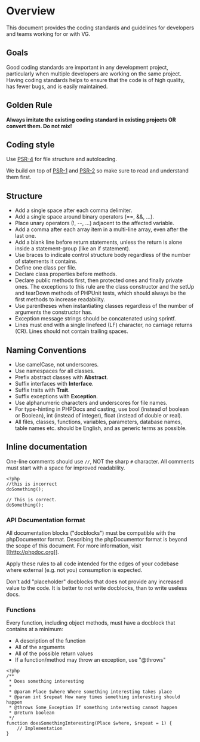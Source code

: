 # Overview

This document provides the coding standards and guidelines for developers and teams working for or with VG.

## Goals

Good coding standards are important in any development project, particularly when multiple developers are working on the same project. Having coding standards helps to ensure that the code is of high quality, has fewer bugs, and is easily maintained.

## Golden Rule

**Always imitate the existing coding standard in existing projects OR convert them. Do not mix!**

## Coding style

Use [PSR-4](https://github.com/php-fig/fig-standards/blob/master/accepted/PSR-4-autoloader.md) for file structure and autoloading.

We build on top of [PSR-1](https://github.com/php-fig/fig-standards/blob/master/accepted/PSR-1-basic-coding-standard.md) and [PSR-2](https://github.com/php-fig/fig-standards/blob/master/accepted/PSR-2-coding-style-guide.md) so make sure to read and understand them first.

## Structure

  - Add a single space after each comma delimiter.
  - Add a single space around binary operators (==, &&, ...).
  - Place unary operators (!, --, ...) adjacent to the affected variable.
  - Add a comma after each array item in a multi-line array, even after the last one.
  - Add a blank line before return statements, unless the return is alone inside a statement-group (like an if statement).
  - Use braces to indicate control structure body regardless of the number of statements it contains.
  - Define one class per file.
  - Declare class properties before methods.
  - Declare public methods first, then protected ones and finally private ones. The exceptions to this rule are the class constructor and the setUp and tearDown methods of PHPUnit tests, which should always be the first methods to increase readability.
  - Use parentheses when instantiating classes regardless of the number of arguments the constructor has.
  - Exception message strings should be concatenated using sprintf.
  - Lines must end with a single linefeed (LF) character, no carriage returns (CR). Lines should not contain trailing spaces.

## Naming Conventions

  - Use camelCase, not underscores.
  - Use namespaces for all classes.
  - Prefix abstract classes with **Abstract**.
  - Suffix interfaces with **Interface**.
  - Suffix traits with **Trait**.
  - Suffix exceptions with **Exception**.
  - Use alphanumeric characters and underscores for file names.
  - For type-hinting in PHPDocs and casting, use bool (instead of boolean or Boolean), int (instead of integer), float (instead of double or real).
  - All files, classes, functions, variables, parameters, database names, table names etc. should be English, and as generic terms as possible.

## Inline documentation

One-line comments should use `//`, NOT the sharp `#` character. All comments must start with a space for improved readability.

```
<?php
//this is incorrect
doSomething();

// This is correct.
doSomething();
```

### API Documentation format

All documentation blocks ("docblocks") must be compatible with the phpDocumentor format. Describing the phpDocumentor format is beyond the scope of this document. For more information, visit [[http://phpdoc.org]].

Apply these rules to all code intended for the edges of your codebase where external (e.g. not you) consumption is expected.

Don't add "placeholder" docblocks that does not provide any increased value to the code. It is better to not write docblocks, than to write useless docs.

### Functions

Every function, including object methods, must have a docblock that contains at a minimum:

 - A description of the function
 - All of the arguments
 - All of the possible return values
 - If a function/method may throw an exception, use "@throws"

```
<?php
/**
 * Does something interesting
 *
 * @param Place $where Where something interesting takes place
 * @param int $repeat How many times something interesting should happen
 * @throws Some_Exception If something interesting cannot happen
 * @return boolean
 */
function doesSomethingInteresting(Place $where, $repeat = 1) {
    // Implementation
}
```
